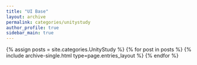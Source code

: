 ```yaml
---
title: "UI Base"
layout: archive
permalink: categories/unitystudy
author_profile: true
sidebar_main: true
---
```



{% assign posts = site.categories.UnityStudy %}
{% for post in posts %} {% include archive-single.html type=page.entries_layout %} {% endfor %}